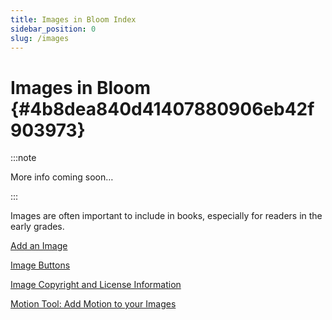 ```yaml
---
title: Images in Bloom Index
sidebar_position: 0
slug: /images
---
```




# Images in Bloom {#4b8dea840d41407880906eb42f903973}


:::note

More info coming soon…

:::




Images are often important to include in books, especially for readers in the early grades.


[Add an Image](/add-image)


[Image Buttons](/image-buttons)


[Image Copyright and License Information](/image-copyright-license)


[Motion Tool: Add Motion to your Images](/motion-tool)

